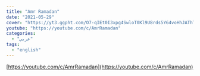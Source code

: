 ```yaml
---
title: "Amr Ramadan"
date: "2021-05-29"
cover: "https://yt3.ggpht.com/O7-qIEt0I3xpg4SwloT0Kl9U8rds5Y64voHhJAThTTc3G81L2A5XOLwwXeARjU4-uq5JlC5xEXA=s88-c-k-c0x00ffffff-no-rj"
youtube: "https://youtube.com/c/AmrRamadan"
categories:
  - "عربي"
tags:
  - "english"
---
```


[https://youtube.com/c/AmrRamadan](https://youtube.com/c/AmrRamadan)
